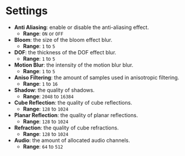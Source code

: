 # Settings

- **Anti Aliasing**: enable or disable the anti-aliasing effect.
  - **Range**: `ON` or `OFF`
- **Bloom**: the size of the bloom effect blur.
  - **Range**: `1` to `5`
- **DOF**: the thickness of the DOF effect blur.
  - **Range**: `1` to `5`
- **Motion Blur**: the intensity of the motion blur blur.
  - **Range**: `1` to `5`
- **Aniso Filtering**: the amount of samples used in anisotropic filtering.
  - **Range**: `1` to `16`
- **Shadow**: the quality of shadows.
  - **Range**: `2048` to `16384`
- **Cube Reflection**: the quality of cube reflections.
  - **Range**: `128` to `1024`
- **Planar Reflection**: the quality of planar reflections.
  - **Range**: `128` to `1024`
- **Refraction**: the quality of cube refractions.
  - **Range**: `128` to `1024`
- **Audio**: the amount of allocated audio channels.
  - **Range**: `64` to `512`
